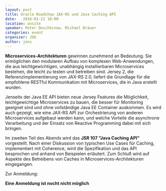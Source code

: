 ```yaml
---
layout: post
title: Oracle Roadshow JAX-RS und Java Caching API
date:   2016-01-21 18:00
location: onsite
speaker: Peter Doschkinow, Michael Bräuer 
categories: event
organizer: JUG
author: jens
---
```

**Microservices-Architekturen** gewinnen zunehmend an Bedeutung. 
Sie ermöglichen den modularen Aufbau von komplexen Web-Anwendungen, die aus leichtgewichtigen, 
unabhängig installierbaren Microservices bestehen, die leicht zu testen und betreiben sind. 
Jersey 2, die Referenzimplementierung von JAX-RS 2.0, liefert die Grundlage 
für die empfohlene 
RESTful Kommunikation mit Microservices, die in Java erstellt wurden. 

Jenseits der Java EE API 
bieten neue Jersey Features die Möglichkeit, leichtgewichtige Microservices zu bauen, die besser 
für Monitoring geeignet sind und ohne vollständige Java EE Container auskommen. Es wird auch 
gezeigt, wie eine JAX-RS API zur Orchestrierung von anderen Microservices aufgebaut werden kann, 
und welche Vorteile die asynchrone Verarbeitung und der Einsatz von Reactive Programming dabei mit 
sich bringen.

Im zweiten Teil des Abends wird das **JSR 107 "Java Caching API"** vorgestellt. Nach einer Diskussion 
von typischen Use Cases für Caching, implementiert mit Coherence, wird die Spezifikation und das 
API besprochen und anhand von Beispielen erläutert. Zum Schluß wird auf Aspekte des Betreibens von 
Caches in Microservices-Architekturen eingegangen.

Zur Anmeldung:

**Eine Anmeldung ist nocht nicht möglich**
